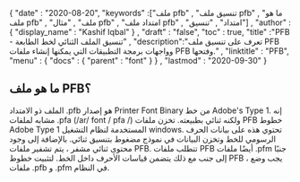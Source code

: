 {
  "date" : "2020-08-20",
  "keywords" :["ملف pfb" , "تنسيق ملف pfb" , "ما هو ملف pfb" , "ملف" , "مثال pfb" , "امتداد ملف pfb" , "امتداد" , "تنسيق"] ,
  "author" : {
    "display_name" : "Kashif Iqbal"
} ,
  "draft" : "false",
  "toc" : true,
  "title" :"PFB - تنسيق الملف الثنائي لخط الطابعة" ,
  "description":"تعرف على تنسيق ملف PFB وواجهات برمجة التطبيقات التي يمكنها إنشاء ملفات PFB وفتحها." ,
  "linktitle" : "PFB",
  "menu" : {
    "docs" : {
      "parent" : "font"
}
} ,
  "lastmod" : "2020-09-30"
}

## ما هو ملف PFB؟

الملف ذو الامتداد .pfb هو إصدار Printer Font Binary من خط Adobe's Type 1. إنه مشابه لملفات .pfa (/ar/ font / pfa /) ولكنه ثنائي بطبيعته. تخزن ملفات PFB خطوط Adobe Type 1 المستخدمة لنظام التشغيل windows. تحتوي هذه على بيانات الحرف الرسومي للخط وتخزن البيانات في نموذج مضغوط بتنسيق ثنائي. بالإضافة إلى وجود محتوى ثنائي مشفر ، يتم تشفير ملفات PFB. تتطلب ملفات PFB أيضًا ملفات .pfm جنبًا إلى جنب مع ذلك يتضمن قياسات الأحرف داخل الخط. لتثبيت خطوط PFB ، يجب وضع ملفات .pfb و .pfm في النظام.

